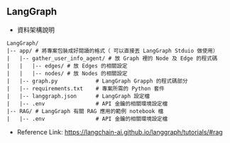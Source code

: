 ## LangGraph

- 資料架構說明
```
LangGraph/
|-- app/ # 將專案包裝成好閱讀的格式（ 可以直接丟 LangGraph Stduio 做使用）
|   |-- gather_user_info_agent/ # 放 Graph 裡的 Node 及 Edge 的程式碼
|   |   |-- edges/ # 放 Edges 的相關設定
|   |   |-- nodes/ # 放 Nodes 的相關設定
|   |-- graph.py            # LangGraph Grapph 的程式碼部分
|   |-- requirements.txt    # 專案所需的 Python 套件
|   |-- langgraph.json      # LangGraph 設定檔
|   |-- .env                # API 金鑰的相關環境設定檔
|-- RAG/ # LangGraph 有關 RAG 應用的範例 notebook 檔
|   |-- .env                # API 金鑰的相關環境設定檔
```

- Reference Link: https://langchain-ai.github.io/langgraph/tutorials/#rag
